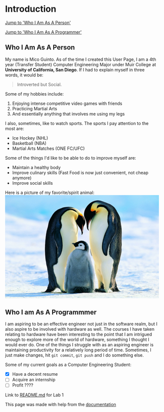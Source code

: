 # Introduction
[Jump to 'Who I Am As A Person'](#who-i-am-as-a-person)

[Jump to 'Who I Am As A Programmer'](#who-i-am-as-a-programmer)

## Who I Am As A Person
My name is Mico Guinto. As of the time I created this User Page, I am a 4th year (Transfer Student) Computer Engineering Major under Muir College at **University of California, San Diego**. If I had to explain myself in three words, it would be: 
> Introverted but Social. 

Some of my hobbies include:
<ol>
    <li>Enjoying intense competitive video games with friends</li>
    <li>Practicing Martial Arts</li>
    <li>And essentially anything that involves me using my legs</li>
</ol>

I also, sometimes, like to watch sports. The sports I pay attention to the most are:
<ul>
    <li>Ice Hockey (NHL)</li>
    <li>Basketball (NBA)</li>
    <li>Martial Arts Matches (ONE FC/UFC)</li>
</ul>

Some of the things I'd like to be able to do to improve myself are:
<ul>
    <li>Maintain a healthy body</li>
    <li>Improve culinary skills (Fast Food is now just convenient, not cheap anymore)</li>
    <li>Improve social skills</li>
</ul>

Here is a picture of my favorite/spirit animal:
![EmperorPenguins](Penguin_6.jpg)

## Who I am As A Programmmer
I am aspiring to be an effective engineer not just in the software realm, but I also aspire to be involved with hardware as well. The courses I have taken relating to hardware have been interesting to the point that I am intrigued enough to explore more of the world of hardware, something I thought I would ever do. One of the things I struggle with as an aspiring engineer is maintaining productivity for a relatively long period of time. Sometimes, I just make changes, hit `git commit`, `git push` and I do something else.

Some of my current goals as a Computer Engineering Student:
- [x] Have a decent resume
- [ ] Acquire an internship
- [ ] Profit ????

Link to [README.md](README.md) for Lab 1

This page was made with help from the [documentation](https://docs.github.com/en/get-started/writing-on-github/getting-started-with-writing-and-formatting-on-github/basic-writing-and-formatting-syntax#task-lists)